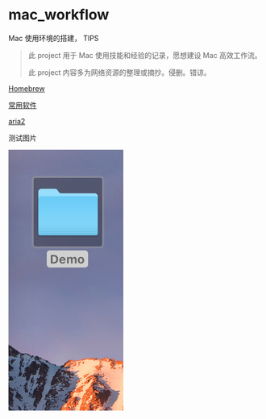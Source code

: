 # mac_workflow
Mac 使用环境的搭建， TIPS

> 此 project 用于 Mac 使用技能和经验的记录，愿想建设 Mac 高效工作流。
>
> 此 project 内容多为网络资源的整理或摘抄。侵删。错谅。

[Homebrew](https://github.com/junhunt/mac_workflow/blob/master/contents/homebrew.md)

[常用软件](https://github.com/junhunt/mac_workflow/blob/master/contents/常用软件.md)

[aria2](https://github.com/junhunt/mac_workflow/blob/master/contents/aria2.md)



测试图片

![](images/pic.png)